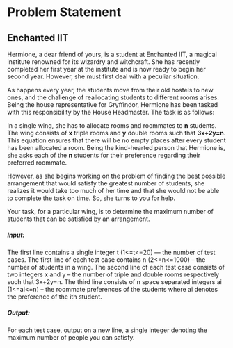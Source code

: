 # Problem Statement
## Enchanted IIT

Hermione, a dear friend of yours, is a student at Enchanted IIT, a magical institute renowned for its wizardry and witchcraft. She has recently completed her first year at the institute and is now ready to begin her second year. However, she must first deal with a peculiar situation.

As happens every year, the students move from their old hostels to new ones, and the challenge of reallocating students to different rooms arises. Being the house representative for Gryffindor, Hermione has been tasked with this responsibility by the House Headmaster. The task is as follows:

In a single wing, she has to allocate rooms and roommates to **n** students. The wing consists of **x** triple rooms and **y** double rooms such that **3x+2y=n**. This equation ensures that there will be no empty places after every student has been allocated a room. Being the kind-hearted person that Hermione is, she asks each of the **n** students for their preference regarding their preferred roommate.

However, as she begins working on the problem of finding the best possible arrangement that would satisfy the greatest number of students, she realizes it would take too much of her time and that she would not be able to complete the task on time. So, she turns to you for help.

Your task, for a particular wing, is to determine the maximum number of students that can be satisfied by an arrangement.

<h5>Input:</h5>
The first line contains a single integer t (1<=t<=20) — the number of test cases.
The first line of each test case contains n (2<=n<=1000) – the number of students in a wing.
The second line of each test case consists of two integers x and y – the number of triple and double rooms respectively such that 3x+2y=n.
The third line consists of n space separated integers ai (1<=ai<=n) – the roommate preferences of the students where ai denotes the preference of the ith student.

<h5>Output:</h5>
For each test case, output on a new line, a single integer denoting the maximum number of people you can satisfy.
